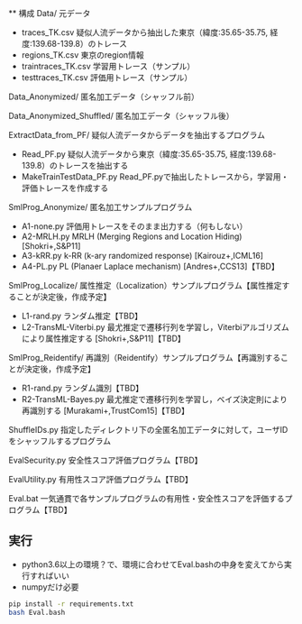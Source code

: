 ** 構成
Data/							元データ
 - traces_TK.csv				疑似人流データから抽出した東京（緯度:35.65-35.75, 経度:139.68-139.8）のトレース
 - regions_TK.csv				東京のregion情報
 - traintraces_TK.csv			学習用トレース（サンプル）
 - testtraces_TK.csv			評価用トレース（サンプル）

Data_Anonymized/				匿名加工データ（シャッフル前）

Data_Anonymized_Shuffled/		匿名加工データ（シャッフル後）

ExtractData_from_PF/			疑似人流データからデータを抽出するプログラム
 - Read_PF.py					疑似人流データから東京（緯度:35.65-35.75, 経度:139.68-139.8）のトレースを抽出する
 - MakeTrainTestData_PF.py		Read_PF.pyで抽出したトレースから，学習用・評価トレースを作成する

SmlProg_Anonymize/				匿名加工サンプルプログラム
 - A1-none.py					評価用トレースをそのまま出力する（何もしない）
 - A2-MRLH.py					MRLH (Merging Regions and Location Hiding) [Shokri+,S&P11]
 - A3-kRR.py					k-RR (k-ary randomized response) [Kairouz+,ICML16]
 - A4-PL.py						PL (Planaer Laplace mechanism) [Andres+,CCS13]【TBD】

SmlProg_Localize/				属性推定（Localization）サンプルプログラム【属性推定することが決定後，作成予定】
 - L1-rand.py					ランダム推定【TBD】
 - L2-TransML-Viterbi.py		最尤推定で遷移行列を学習し，Viterbiアルゴリズムにより属性推定する [Shokri+,S&P11]【TBD】

SmlProg_Reidentify/				再識別（Reidentify）サンプルプログラム【再識別することが決定後，作成予定】
 - R1-rand.py					ランダム識別【TBD】
 - R2-TransML-Bayes.py			最尤推定で遷移行列を学習し，ベイズ決定則により再識別する [Murakami+,TrustCom15]【TBD】

ShuffleIDs.py					指定したディレクトリ下の全匿名加工データに対して，ユーザIDをシャッフルするプログラム

EvalSecurity.py					安全性スコア評価プログラム【TBD】

EvalUtility.py					有用性スコア評価プログラム【TBD】

Eval.bat						一気通貫で各サンプルプログラムの有用性・安全性スコアを評価するプログラム【TBD】


## 実行
- python3.6以上の環境？で、環境に合わせてEval.bashの中身を変えてから実行すればいい
- numpyだけ必要

```bash
pip install -r requirements.txt
bash Eval.bash
```
